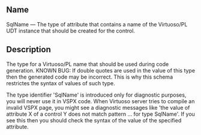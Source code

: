 <div id="vc_type_sqlname" class="refentry">

<div class="titlepage">

</div>

<div class="refnamediv">

## Name

SqlName — The type of attribute that contains a name of the Virtuoso/PL
UDT instance that should be created for the control.

</div>

<div id="vc_desc_sqlname" class="refsect1">

## Description

The type for a Virtuoso/PL name that should be used during code
generation. KNOWN BUG: If double quotes are used in the value of this
type then the generated code may be incorrect. This is why this schema
restrictes the syntax of values of such type.

The type identifier 'SqlName' is introduced only for diagnostic
purposes, you will never use it in VSPX code. When Virtuoso server tries
to compile an invalid VSPX page, you might see a diagnostic messages
like 'the value of attribute X of a control Y does not match pattern ...
for type SqlName'. If you see this then you should check the syntax of
the value of the specified attribute.

</div>

</div>
